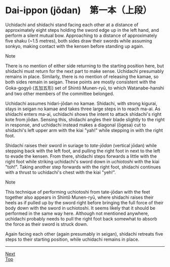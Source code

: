 # Dai-ippon (jōdan)　第一本（上段）

Uchidachi and shidachi stand facing each other at a distance of approximately eight steps holding the sword edge up in the left hand, and perform a silent mutual bow. Approaching to a distance of approximately five shaku (~1.5 metres), both sides draw their swords while assuming sonkyo, making contact with the kensen before standing up again.

> [!NOTE]
> There is no mention of either side returning to the starting position here, but shidachi must return for the next part to make sense. Uchidachi presumably remains in place. Similarly, there is no mention of releasing the kamae, so both sides remain in seigan. These points are mostly consistent with the Goka-gogyō (五加五形) set of Shintō Munen-ryū, to which Watanabe-hanshi and two other members of the committee belonged.

Uchidachi assumes hidari-jōdan no kamae. Shidachi, with strong kigurai, stays in seigan no kamae and takes three large steps in to reach ma-ai. As shidachi enters ma-ai, uchidachi shows the intent to attack shidachi's right kote from jōdan. Sensing this, shidachi angles their blade slightly to the right in response, and uchidachi instead makes a diagonal (ōgesa) cut to shidachi's left upper arm with the kiai "yah!" while stepping in with the right foot.

Shidachi raises their sword in suriage to *tate-jōdan* (vertical jōdan) while stepping back with the left foot, and pulling the right foot in next to the left to evade the kensen. From there, shidachi steps forwards a little with the right foot while striking uchidachi's sword down in *uchiotoshi* with the kiai "toh!". Taking another step forwards with the right foot, shidachi continues with a thrust to uchidachi's chest with the kiai "yeh!".

> [!NOTE]
> This technique of performing uchiotoshi from tate-jōdan with the feet together also appears in Shintō Munen-ryū, where shidachi raises their heels as if pulled up by the sword right before bringing the full force of their body down with the sword in uchiotoshi. It seems likely that it should be performed in the same way here. Although not mentioned anywhere, uchidachi probably needs to pull the right foot back somewhat to absorb the force as their sword is struck down.

Again facing each other (again presumably in seigan), shidachi retreats five steps to their starting position, while uchidachi remains in place.

----

[Next](dainihon.md)  
[Top](README.md)
